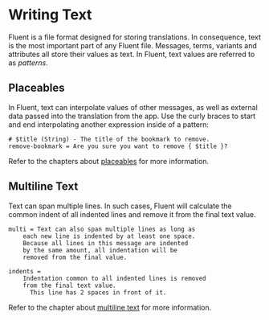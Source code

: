 # Writing Text

Fluent is a file format designed for storing translations. In consequence,
text is the most important part of any Fluent file. Messages, terms, variants
and attributes all store their values as text. In Fluent, text values are
referred to as _patterns_.

## Placeables

In Fluent, text can interpolate values of other messages, as well as external
data passed into the translation from the app. Use the curly braces to start
and end interpolating another expression inside of a pattern:

```
# $title (String) - The title of the bookmark to remove.
remove-bookmark = Are you sure you want to remove { $title }?
```

Refer to the chapters about [placeables](placeables.html) for more
information.

## Multiline Text

Text can span multiple lines. In such cases, Fluent will calculate the common
indent of all indented lines and remove it from the final text value.

```
multi = Text can also span multiple lines as long as
    each new line is indented by at least one space.
    Because all lines in this message are indented
    by the same amount, all indentation will be
    removed from the final value.

indents =
    Indentation common to all indented lines is removed
    from the final text value.
      This line has 2 spaces in front of it.
```

Refer to the chapter about [multiline text](multiline.html) for more
information.
